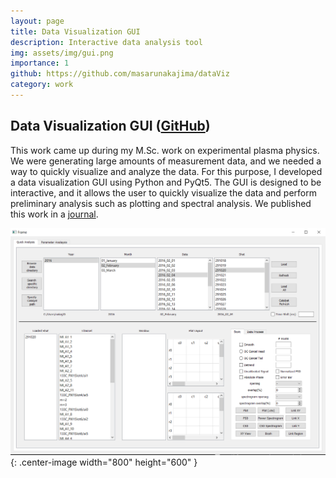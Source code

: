 ```yaml
---
layout: page
title: Data Visualization GUI
description: Interactive data analysis tool
img: assets/img/gui.png
importance: 1
github: https://github.com/masarunakajima/dataViz
category: work
---
```

## Data Visualization GUI ([GitHub](https://github.com/masarunakajima/dataViz))

This work came up during my M.Sc. work on experimental plasma physics.
We were generating large amounts of measurement data, and we needed a way to
quickly visualize and analyze the data. For this purpose, I developed a
data visualization GUI using Python and PyQt5. The GUI is designed to be
interactive, and it allows the user to quickly visualize the data and
perform preliminary analysis such as plotting and spectral analysis.
We published this work in a [journal](https://www.mdpi.com/2073-8994/14/8/1559).

![GUI home](/assets/img/gui_home.png){: .center-image width="800" height="600" }
